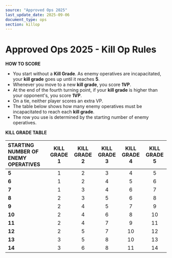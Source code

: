 ```yaml
---
source: "Approved Ops 2025"
last_update_date: 2025-09-06
document_type: ops
section: killop
---
```


# Approved Ops 2025 - Kill Op Rules

**HOW TO SCORE**
* You start without a **Kill Grade**. As enemy operatives are incapacitated, your **kill grade** goes up until it reaches **5**.
* Whenever you move to a new **kill grade**, you score **1VP**.
* At the end of the fourth turning point, if your **kill grade** is higher than your opponent's, you score **1VP**.
* On a tie, neither player scores an extra VP.
* The table below shows how many enemy operatives must be incapacitated to reach each **kill grade**.
* The row you use is determined by the starting number of enemy operatives.

**KILL GRADE TABLE**

| STARTING NUMBER OF ENEMY OPERATIVES | KILL GRADE 1 | KILL GRADE 2 | KILL GRADE 3 | KILL GRADE 4 | KILL GRADE 5 |
| :--- | :---: | :---: | :---: | :---: | :---: |
| **5** | 1 | 2 | 3 | 4 | 5 |
| **6** | 1 | 2 | 4 | 5 | 6 |
| **7** | 1 | 3 | 4 | 6 | 7 |
| **8** | 2 | 3 | 5 | 6 | 8 |
| **9** | 2 | 4 | 5 | 7 | 9 |
| **10** | 2 | 4 | 6 | 8 | 10 |
| **11** | 2 | 4 | 7 | 9 | 11 |
| **12** | 2 | 5 | 7 | 10 | 12 |
| **13** | 3 | 5 | 8 | 10 | 13 |
| **14** | 3 | 6 | 8 | 11 | 14 |